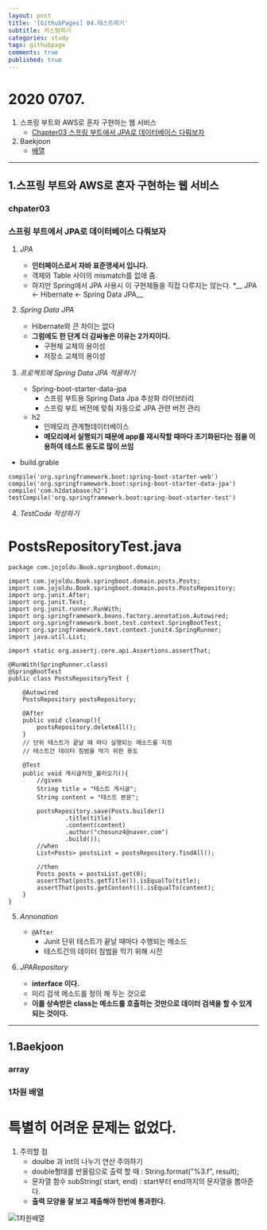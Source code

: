 ```yaml
---
layout: post
title: '[GithubPages] 04.테스트하기'
subtitle: 커스텀하기
categories: study
tags: githubpage
comments: true
published: true
---
```

# 2020 0707.


1. 스프링 부트와 AWS로 혼자 구현하는 웹 서비스 
	* [Chapter03 스프링 부트에서 JPA로 데이터베이스 다뤄보자](#chpater03)
2. Baekjoon
	* [배열](#array)

---

1.스프링 부트와 AWS로 혼자 구현하는 웹 서비스
----

### chpater03

### 스프링 부트에서 JPA로 데이터베이스 다뤄보자

1. _JPA_
	* __인터페이스로서 자바 표준명세서 입니다.__
	* 객체와 Table 사이의 mismatch를 없애 줌.
	* 하지만 Spring에서 JPA 사용시 이 구현체들을 직접 다루지는 않는다.
		*__ JPA <- Hibernate <- Spring Data JPA__

2. _Spring Data JPA_
	* Hibernate와 큰 차이는 없다
	* __그럼에도 한 단계 더 감싸놓은 이유는 2가지이다.__
		+ 구현체 교체의 용이성
		+ 저장소 교체의 용이성

3. _프로젝트에 Spring Data JPA 적용하기_
	* Spring-boot-starter-data-jpa
		+ 스프링 부트용 Spring Data Jpa 추상화 라이브러리
		+ 스프링 부트 버전에 맞춰 자동으로 JPA 관련 버전 관리
	* h2
		+ 인메모리 관계형데이터베이스
		+ __메모리에서 실행되기 때문에 app를 재시작할 때마다 초기화된다는 점을 이용하여 테스트 용도로 많이 쓰임__

* build.grable

```
compile('org.springframework.boot:spring-boot-starter-web')
compile('org.springframework.boot:spring-boot-starter-data-jpa')
compile('com.h2database:h2')
testCompile('org.springframework.boot:spring-boot-starter-test')
```

4. _TestCode 작성하기_

# PostsRepositoryTest.java

```
package com.jojoldu.Book.springboot.domain;

import com.jojoldu.Book.springboot.domain.posts.Posts;
import com.jojoldu.Book.springboot.domain.posts.PostsRepository;
import org.junit.After;
import org.junit.Test;
import org.junit.runner.RunWith;
import org.springframework.beans.factory.annotation.Autowired;
import org.springframework.boot.test.context.SpringBootTest;
import org.springframework.test.context.junit4.SpringRunner;
import java.util.List;

import static org.assertj.core.api.Assertions.assertThat;

@RunWith(SpringRunner.class)
@SpringBootTest
public class PostsRepositoryTest {

    @Autowired
    PostsRepository postsRepository;

    @After
    public void cleanup(){
        postsRepository.deleteAll();
    }
    // 단위 테스트가 끝날 때 마다 실행되는 메소드를 지정
    // 테스트간 데이터 침범을 막기 위한 용도 

    @Test
    public void 게시글저장_불러오기(){
        //given
        String title = "테스트 게시글";
        String content = "테스트 본문";
	
        postsRepository.save(Posts.builder()
                .title(title)
                .content(content)
                .author("chosunz4@naver.com")
                .build());
        //when
        List<Posts> postsList = postsRepository.findAll();

        //then
        Posts posts = postsList.get(0);
        assertThat(posts.getTitle()).isEqualTo(title);
        assertThat(posts.getContent()).isEqualTo(content);
    }
}

```

5. _Annonation_
	* `@After`
		+ Junit 단위 테스트가 끝날 때마다 수행되는 메소드
		+ 테스트간의 데이터 침범을 막기 위해 시전

6. _JPARepository_
	* __interface 이다.__
	* 미리 검색 메소드를 정의 해 두는 것으로
	* __이를 상속받은 class는 메소드를 호출하는 것만으로 데이터 검색을 할 수 있게 되는 것이다.__

---

1.Baekjoon
----

### array

### 1차원 배열

# 특별히 어려운 문제는 없었다.

1. 주의할 점
	* doulbe 과 int의 나누기 연산 주의하기
	* double형태를 반올림으로 출력 할 때 : String.format("%3.f", result);
	* 문자열 함수 subString( start, end) : start부터 end까지의 문자열을 뽑아준다.
	* __출력 모양을 잘 보고 제출해야 한번에 통과한다.__

![1차원배열](https://user-images.githubusercontent.com/52272332/86914826-e9633880-c15b-11ea-9453-303dcbd2c5d1.JPG)

